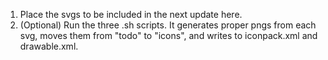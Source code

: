 1. Place the svgs to be included in the next update here.
2. (Optional) Run the three .sh scripts. It generates proper pngs from each svg, moves them from "todo" to "icons", and writes to iconpack.xml and drawable.xml.
